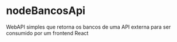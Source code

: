 # nodeBancosApi
WebAPI simples que retorna os bancos de uma API externa para ser consumido por um frontend React
